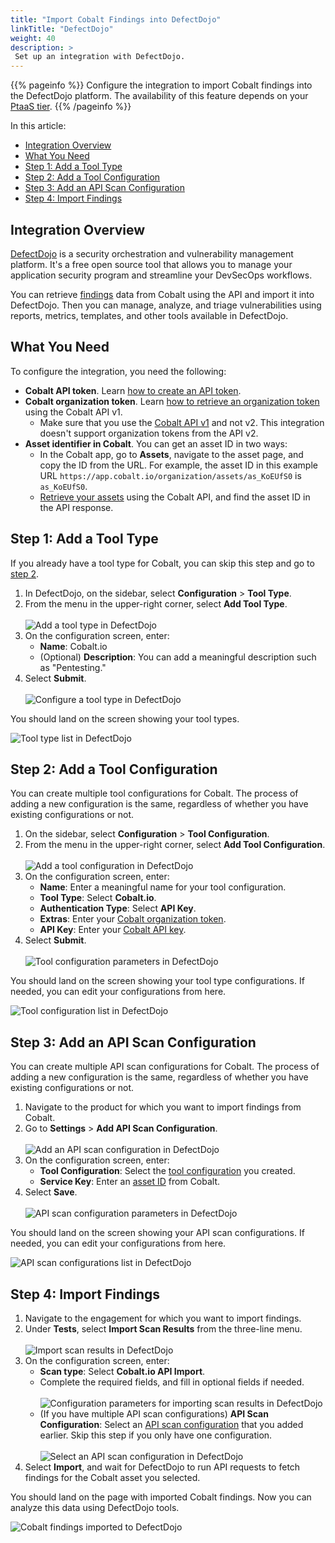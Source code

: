 ```yaml
---
title: "Import Cobalt Findings into DefectDojo"
linkTitle: "DefectDojo"
weight: 40
description: >
 Set up an integration with DefectDojo.
---
```


{{% pageinfo %}}
Configure the integration to import Cobalt findings into the DefectDojo platform. The availability of this feature depends on your [PtaaS tier](/platform-deep-dive/credits/ptaas-tiers/).
{{% /pageinfo %}}

In this article:
- [Integration Overview](#integration-overview)
- [What You Need](#what-you-need)
- [Step 1: Add a Tool Type](#step-1-add-a-tool-type)
- [Step 2: Add a Tool Configuration](#step-2-add-a-tool-configuration)
- [Step 3: Add an API Scan Configuration](#step-3-add-an-api-scan-configuration)
- [Step 4: Import Findings](#step-4-import-findings)

## Integration Overview

[DefectDojo](https://github.com/DefectDojo/django-DefectDojo) is a security orchestration and vulnerability management platform. It's a free open source tool that allows you to manage your application security program and streamline your DevSecOps workflows.

You can retrieve [findings](/platform-deep-dive/pentests/findings/) data from Cobalt using the API and import it into DefectDojo. Then you can manage, analyze, and triage vulnerabilities using reports, metrics, templates, and other tools available in DefectDojo.

## What You Need

To configure the integration, you need the following:

- **Cobalt API token**. Learn [how to create an API token](/apiusecases/create_asset/#create-an-api-token-in-the-cobalt-ui).
- **Cobalt organization token**. Learn [how to retrieve an organization token](https://docs.cobalt.io/v1/#organizations) using the Cobalt API v1.
  - Make sure that you use the [Cobalt API v1](https://docs.cobalt.io/v1) and not v2. This integration doesn't support organization tokens from the API v2.
- **Asset identifier in Cobalt**. You can get an asset ID in two ways:
  - In the Cobalt app, go to **Assets**, navigate to the asset page, and copy the ID from the URL. For example, the asset ID in this example URL `https://app.cobalt.io/organization/assets/as_KoEUfS0` is `as_KoEUfS0`.
  - [Retrieve your assets](https://docs.cobalt.io/v1/#assets) using the Cobalt API, and find the asset ID in the API response.

## Step 1: Add a Tool Type

If you already have a tool type for Cobalt, you can skip this step and go to [step 2](#step-2-add-a-tool-configuration).

1. In DefectDojo, on the sidebar, select **Configuration** > **Tool Type**.
1. From the menu in the upper-right corner, select **Add Tool Type**.<br><br>
    ![Add a tool type in DefectDojo](/integrations/DefectDojo-add-tool-type-1.png "Add a tool type in DefectDojo")
1. On the configuration screen, enter:
    - **Name**: Cobalt.io
    - (Optional) **Description**: You can add a meaningful description such as "Pentesting."
1. Select **Submit**.<br><br>
    ![Configure a tool type in DefectDojo](/integrations/DefectDojo-add-tool-type-2.png "Configure a tool type in DefectDojo")

You should land on the screen showing your tool types.

![Tool type list in DefectDojo](/integrations/DefectDojo-add-tool-type-3.png "Tool type list in DefectDojo")

## Step 2: Add a Tool Configuration

You can create multiple tool configurations for Cobalt. The process of adding a new configuration is the same, regardless of whether you have existing configurations or not.

1. On the sidebar, select **Configuration** > **Tool Configuration**.
1. From the menu in the upper-right corner, select **Add Tool Configuration**.<br><br>
    ![Add a tool configuration in DefectDojo](/integrations/DefectDojo-add-tool-configuration-1.png "Add a tool configuration in DefectDojo")
1. On the configuration screen, enter:
    - **Name**: Enter a meaningful name for your tool configuration.
    - **Tool Type**: Select **Cobalt.io**.
    - **Authentication Type**: Select **API Key**.
    - **Extras**: Enter your [Cobalt organization token](#what-you-need).
    - **API Key**: Enter your [Cobalt API key](#what-you-need).
1. Select **Submit**.<br><br>
    ![Tool configuration parameters in DefectDojo](/integrations/DefectDojo-add-tool-configuration-2.png "Tool configuration parameters in DefectDojo")

You should land on the screen showing your tool type configurations. If needed, you can edit your configurations from here.

![Tool configuration list in DefectDojo](/integrations/DefectDojo-add-tool-configuration-3.png "Tool configuration list in DefectDojo")

## Step 3: Add an API Scan Configuration

You can create multiple API scan configurations for Cobalt. The process of adding a new configuration is the same, regardless of whether you have existing configurations or not.

1. Navigate to the product for which you want to import findings from Cobalt.
1. Go to **Settings** > **Add API Scan Configuration**.<br><br>
    ![Add an API scan configuration in DefectDojo](/integrations/DefectDojo-add-api-scan-configuration-1.png "Add an API scan configuration in DefectDojo")
1. On the configuration screen, enter:
    - **Tool Configuration**: Select the [tool configuration](#step-2-add-a-tool-configuration) you created.
    - **Service Key**: Enter an [asset ID](#what-you-need) from Cobalt.
1. Select **Save**.<br><br>
    ![API scan configuration parameters in DefectDojo](/integrations/DefectDojo-add-api-scan-configuration-2.png "API scan configuration parameters in DefectDojo")

You should land on the screen showing your API scan configurations. If needed, you can edit your configurations from here.

![API scan configurations list in DefectDojo](/integrations/DefectDojo-add-api-scan-configuration-3.png "API scan configurations list in DefectDojo")

## Step 4: Import Findings

1. Navigate to the engagement for which you want to import findings.
1. Under **Tests**, select **Import Scan Results** from the three-line menu.<br><br>
    ![Import scan results in DefectDojo](/integrations/DefectDojo-import-findings-1.png "Import scan results in DefectDojo")
1. On the configuration screen, enter:
    - **Scan type**: Select **Cobalt.io API Import**.
    - Complete the required fields, and fill in optional fields if needed.<br><br>
    ![Configuration parameters for importing scan results in DefectDojo](/integrations/DefectDojo-import-findings-2.png "Configuration parameters for importing scan results in DefectDojo")
    - (If you have multiple API scan configurations) **API Scan Configuration**: Select an [API scan configuration](#step-3-add-an-api-scan-configuration) that you added earlier. Skip this step if you only have one configuration.<br><br>
    ![Select an API scan configuration in DefectDojo](/integrations/DefectDojo-import-findings-3.png "Select an API scan configuration in DefectDojo")
1. Select **Import**, and wait for DefectDojo to run API requests to fetch findings for the Cobalt asset you selected.

You should land on the page with imported Cobalt findings. Now you can analyze this data using DefectDojo tools.

![Cobalt findings imported to DefectDojo](/integrations/DefectDojo-import-findings-4.png "Cobalt findings imported to DefectDojo")
